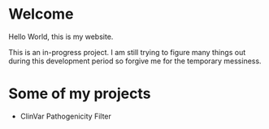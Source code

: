 # Welcome
Hello World, this is my website.

This is an in-progress project. I am still trying to figure many things out during this development period so forgive me for the temporary messiness.

# Some of my projects
- ClinVar Pathogenicity Filter
